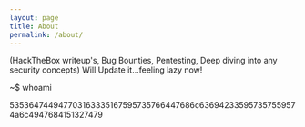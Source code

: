 ```yaml
---
layout: page
title: About
permalink: /about/
---
```


(HackTheBox writeup's, Bug Bounties, Pentesting, Deep diving into any security concepts)
Will Update it...feeling lazy now!

~$ whoami

535364744947703163335167595735766447686c636942335957357559574a6c4947684151327479